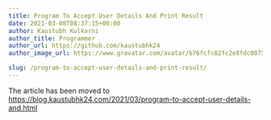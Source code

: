 ```yaml
---
title: Program To Accept User Details And Print Result
date: 2021-03-08T08:37:15+00:00
author: Kaustubh Kulkarni
author_title: Programmer
author_url: https://github.com/kaustubhk24
author_image_url: https://www.gravatar.com/avatar/b76fcfc82fc2e8fdc8075636f1735f61?s=200

slug: /program-to-accept-user-details-and-print-result/
---
```


The article has been moved to https://blog.kaustubhk24.com/2021/03/program-to-accept-user-details-and.html 